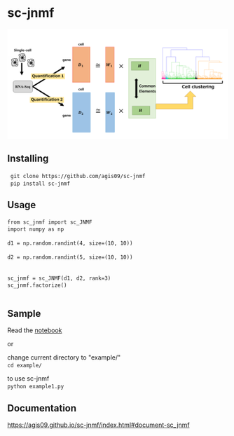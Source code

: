# sc-jnmf
![main_fig](/fig/fig.png)
## Installing
` git clone https://github.com/agis09/sc-jnmf`  
` pip install sc-jnmf`

## Usage
```python3
from sc_jnmf import sc_JNMF
import numpy as np

d1 = np.random.randint(4, size=(10, 10))

d2 = np.random.randint(5, size=(10, 10))


sc_jnmf = sc_JNMF(d1, d2, rank=3)
sc_jnmf.factorize()


```

## Sample
Read the [notebook](/example/example.ipynb)  

or  

change current directory to "example/"  
`cd example/ `  

to use sc-jnmf  
`python example1.py`  

## Documentation
https://agis09.github.io/sc-jnmf/index.html#document-sc_jnmf
